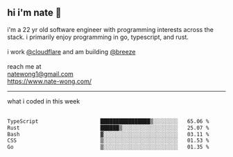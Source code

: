 ## hi i'm nate 👋
i'm a 22 yr old software engineer with programming interests across the stack. i primarily enjoy programming in go, typescript, and rust.
<br /><br />
i work [@cloudflare](https://www.github.com/cloudflare) and am building  [@breeze](https://www.github.com/breeze-jobs)
<br />
<br />
reach me at <br />
natewong1@gmail.com <br/>
https://www.nate-wong.com/

<hr />
what i coded in this week <br /><br />
<!--START_SECTION:waka-->

```txt
TypeScript                    ████████████████▒░░░░░░░░   65.06 %
Rust                          ██████▒░░░░░░░░░░░░░░░░░░   25.07 %
Bash                          ▓░░░░░░░░░░░░░░░░░░░░░░░░   03.11 %
CSS                           ▒░░░░░░░░░░░░░░░░░░░░░░░░   01.53 %
Go                            ▒░░░░░░░░░░░░░░░░░░░░░░░░   01.35 %
```

<!--END_SECTION:waka-->
